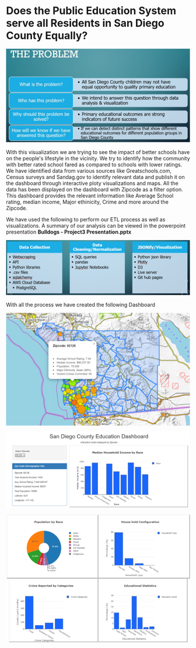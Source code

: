 # Does the Public Education System serve all Residents in San Diego County Equally?

![problem](images/problem.png)

With this visualization we are trying to see the impact of better schools have on the people's lifestyle in the vicinity. We try to identify how the community with better rated school fared as compared to schools with lower ratings. We have identified data from various sources like Greatschools.com, Census surveys and Sandag.gov to identify relevant data and publish it on the dashboard through interactive ploty visualizations and maps. All the data has been displayed on the dashboard with Zipcode as a filter option. This dashboard provides the relevant information like Average School rating, median income, Major ethinicity, Crime and more around the Zipcode. 

We have used the following to perform our ETL process as well as visualizations.
A summary of our analysis can be viewed in the powerpoint presentation **Bulldogs - Project3 Presentation.pptx**

![process](images/process.png)

With all the process we have created the following Dashboard

![dashboard1](images/dashboard1.png)

![dashboard2](images/dashboard2.png)

![dashboard3](images/dashboard3.png)

